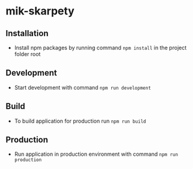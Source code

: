 # mik-skarpety

## Installation

 - Install npm packages by running command `npm install` in the project folder root

## Development

 - Start development with command `npm run development`

## Build

 - To build application for production run `npm run build`

## Production

 - Run application in production environment with command `npm run production`
